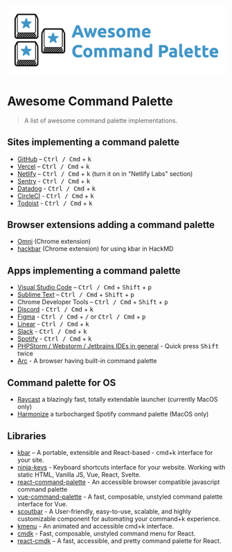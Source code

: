 ![Awesome command palette](./screenshot.png)

# Awesome Command Palette

> A list of awesome command palette implementations.

## Sites implementing a command palette

- [GitHub](https://github.com) – <kbd>Ctrl / Cmd</kbd> + <kbd>k</kbd>
- [Vercel](https://vercel.com/) – <kbd>Ctrl / Cmd</kbd> + <kbd>k</kbd>
- [Netlify](https://www.netlify.com/) – <kbd>Ctrl / Cmd</kbd> + <kbd>k</kbd> (turn it on in "Netlify Labs" section)
- [Sentry](https://sentry.io) - <kbd>Ctrl / Cmd</kbd> + <kbd>k</kbd>
- [Datadog](https://app.datadoghq.com) - <kbd>Ctrl / Cmd</kbd> + <kbd>k</kbd>
- [CircleCI](https://app.circleci.com) - <kbd>Ctrl / Cmd</kbd> + <kbd>k</kbd>
- [Todoist](https://todoist.com/app/) - <kbd>Ctrl / Cmd</kbd> + <kbd>k</kbd>

## Browser extensions adding a command palette

- [Omni](https://github.com/alyssaxuu/omni) (Chrome extension)
- [hackbar](https://github.com/uier/hackbar) (Chrome extension) for using kbar in HackMD

## Apps implementing a command palette

- [Visual Studio Code](https://code.visualstudio.com/) – <kbd>Ctrl / Cmd</kbd> + <kbd>Shift</kbd> + <kbd>p</kbd>
- [Sublime Text](https://www.sublimetext.com/) – <kbd>Ctrl / Cmd</kbd> + <kbd>Shift</kbd> + <kbd>p</kbd>
- Chrome Developer Tools – <kbd>Ctrl / Cmd</kbd> + <kbd>Shift</kbd> + <kbd>p</kbd>
- [Discord](https://discord.com) - <kbd>Ctrl / Cmd</kbd> + <kbd>k</kbd>
- [Figma](https://figma.com) - <kbd>Ctrl / Cmd</kbd> + <kbd>/</kbd> or <kbd>Ctrl / Cmd</kbd> + <kbd>p</kbd>
- [Linear](https://linear.app) - <kbd>Ctrl / Cmd</kbd> + <kbd>k</kbd>
- [Slack](https://slack.com) - <kbd>Ctrl / Cmd</kbd> + <kbd>k</kbd>
- [Spotify](https://spotify.com) - <kbd>Ctrl / Cmd</kbd> + <kbd>k</kbd>
- [PHPStorm / Webstorm / Jetbrains IDEs in general](https://www.jetbrains.com/) - Quick press <kbd>Shift</kbd> twice
- [Arc](https://arc.net/) - A browser having built-in command palette

## Command palette for OS
- [Raycast](https://www.raycast.com/) a blazingly fast, totally extendable launcher (currently MacOS only)
- [Harmonize](https://www.getharmonize.app/) a turbocharged Spotify command palette (MacOS only)

## Libraries

- [kbar](https://github.com/timc1/kbar) – A portable, extensible and React-based -  cmd+k interface for your site.
- [ninja-keys](https://github.com/ssleptsov/ninja-keys) - Keyboard shortcuts interface for your website. Working with static HTML, Vanilla JS, Vue, React, Svelte.
- [react-command-palette](https://github.com/asabaylus/react-command-palette) -  An accessible browser compatible javascript command palette
- [vue-command-palette](https://github.com/xiaoluoboding/vue-command-palette) - A fast, composable, unstyled command palette interface for Vue.
- [scoutbar](https://github.com/adenekan41/scoutbar) - A User-friendly, easy-to-use, scalable, and highly customizable component for automating your command+k experience.
- [kmenu](https://github.com/harshhhdev/kmenu) - An animated and accessible cmd+k interface.
- [cmdk](https://github.com/pacocoursey/cmdk) - Fast, composable, unstyled command menu for React.
- [react-cmdk](https://github.com/albingroen/react-cmdk) – A fast, accessible, and pretty command palette for React.
